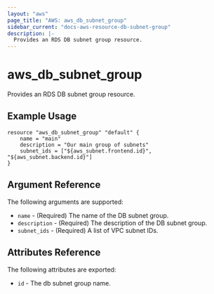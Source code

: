 ```yaml
---
layout: "aws"
page_title: "AWS: aws_db_subnet_group"
sidebar_current: "docs-aws-resource-db-subnet-group"
description: |-
  Provides an RDS DB subnet group resource.
---
```


# aws\_db\_subnet\_group

Provides an RDS DB subnet group resource.

## Example Usage

```
resource "aws_db_subnet_group" "default" {
    name = "main"
    description = "Our main group of subnets"
    subnet_ids = ["${aws_subnet.frontend.id}", "${aws_subnet.backend.id}"]
}
```

## Argument Reference

The following arguments are supported:

* `name` - (Required) The name of the DB subnet group.
* `description` - (Required) The description of the DB subnet group.
* `subnet_ids` - (Required) A list of VPC subnet IDs.

## Attributes Reference

The following attributes are exported:

* `id` - The db subnet group name.

